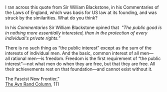 
I ran across this quote from Sir William Blackstone, in his Commentaries of the Laws of England, which was basis for US law at its founding, and was struck by the similarities. What do you think?

  

  

In his _Commentaries_ Sir William Blackstone opined that  _"The public good is in nothing more essentially interested, than in the protection of every individual's private rights."_  

  

  

There is no such thing as “the public interest” except as the sum of the interests of individual men. And the basic, common interest of all men—all rational men—is freedom. Freedom is the first requirement of “the public interest”—not what men do when they are free, but that they are free. All their achievements rest on that foundation—and cannot exist without it.

The Fascist New Frontier,”  
[The Ayn Rand Column](http://aynrandlexicon.com/ayn-rand-works/the-ayn-rand-column.html), 111